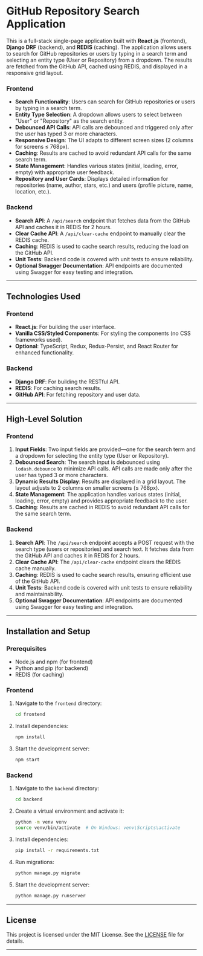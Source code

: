# GitHub Repository Search Application

This is a full-stack single-page application built with **React.js** (frontend), **Django DRF** (backend), and **REDIS** (caching).
The application allows users to search for GitHub repositories or users by typing in a search term and selecting an entity type (User or Repository) from a dropdown. The results are fetched from the GitHub API, cached using REDIS, and displayed in a responsive grid layout.

### Frontend

- **Search Functionality**: Users can search for GitHub repositories or users by typing in a search term.
- **Entity Type Selection**: A dropdown allows users to select between "User" or "Repository" as the search entity.
- **Debounced API Calls**: API calls are debounced and triggered only after the user has typed 3 or more characters.
- **Responsive Design**: The UI adapts to different screen sizes (2 columns for screens ≤ 768px).
- **Caching**: Results are cached to avoid redundant API calls for the same search term.
- **State Management**: Handles various states (initial, loading, error, empty) with appropriate user feedback.
- **Repository and User Cards**: Displays detailed information for repositories (name, author, stars, etc.) and users (profile picture, name, location, etc.).

### Backend

- **Search API**: A `/api/search` endpoint that fetches data from the GitHub API and caches it in REDIS for 2 hours.
- **Clear Cache API**: A `/api/clear-cache` endpoint to manually clear the REDIS cache.
- **Caching**: REDIS is used to cache search results, reducing the load on the GitHub API.
- **Unit Tests**: Backend code is covered with unit tests to ensure reliability.
- **Optional Swagger Documentation**: API endpoints are documented using Swagger for easy testing and integration.

---

## Technologies Used

### Frontend

- **React.js**: For building the user interface.
- **Vanilla CSS/Styled Components**: For styling the components (no CSS frameworks used).
- **Optional**: TypeScript, Redux, Redux-Persist, and React Router for enhanced functionality.

### Backend

- **Django DRF**: For building the RESTful API.
- **REDIS**: For caching search results.
- **GitHub API**: For fetching repository and user data.

---

## High-Level Solution

### Frontend

1. **Input Fields**: Two input fields are provided—one for the search term and a dropdown for selecting the entity type (User or Repository).
2. **Debounced Search**: The search input is debounced using `lodash.debounce` to minimize API calls. API calls are made only after the user has typed 3 or more characters.
3. **Dynamic Results Display**: Results are displayed in a grid layout. The layout adjusts to 2 columns on smaller screens (≤ 768px).
4. **State Management**: The application handles various states (initial, loading, error, empty) and provides appropriate feedback to the user.
5. **Caching**: Results are cached in REDIS to avoid redundant API calls for the same search term.

### Backend

1. **Search API**: The `/api/search` endpoint accepts a POST request with the search type (users or repositories) and search text. It fetches data from the GitHub API and caches it in REDIS for 2 hours.
2. **Clear Cache API**: The `/api/clear-cache` endpoint clears the REDIS cache manually.
3. **Caching**: REDIS is used to cache search results, ensuring efficient use of the GitHub API.
4. **Unit Tests**: Backend code is covered with unit tests to ensure reliability and maintainability.
5. **Optional Swagger Documentation**: API endpoints are documented using Swagger for easy testing and integration.

---

## Installation and Setup

### Prerequisites

- Node.js and npm (for frontend)
- Python and pip (for backend)
- REDIS (for caching)

### Frontend

1. Navigate to the `frontend` directory:
   ```bash
   cd frontend
   ```
2. Install dependencies:
   ```bash
   npm install
   ```
3. Start the development server:
   ```bash
   npm start
   ```

### Backend

1. Navigate to the `backend` directory:
   ```bash
   cd backend
   ```
2. Create a virtual environment and activate it:
   ```bash
   python -m venv venv
   source venv/bin/activate  # On Windows: venv\Scripts\activate
   ```
3. Install dependencies:
   ```bash
   pip install -r requirements.txt
   ```
4. Run migrations:
   ```bash
   python manage.py migrate
   ```
5. Start the development server:
   ```bash
   python manage.py runserver
   ```

---

## License

This project is licensed under the MIT License. See the [LICENSE](LICENSE) file for details.

---
